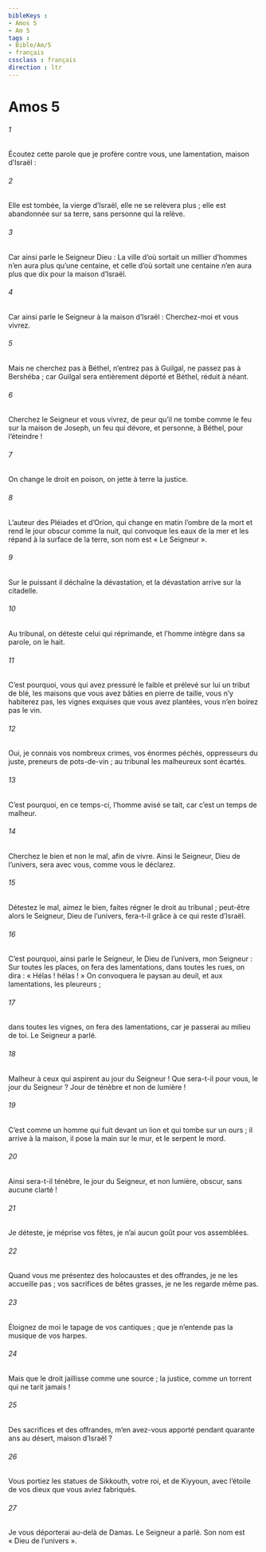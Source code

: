 ```yaml
---
bibleKeys : 
- Amos 5
- Am 5
tags : 
- Bible/Am/5
- français
cssclass : français
direction : ltr
---
```


# Amos 5

###### 1
Écoutez cette parole que je profère contre vous,
une lamentation, maison d’Israël :
###### 2
Elle est tombée, la vierge d’Israël,
elle ne se relèvera plus ;
elle est abandonnée sur sa terre,
sans personne qui la relève.
###### 3
Car ainsi parle le Seigneur Dieu :
La ville d’où sortait un millier d’hommes
n’en aura plus qu’une centaine,
et celle d’où sortait une centaine
n’en aura plus que dix
pour la maison d’Israël.
###### 4
Car ainsi parle le Seigneur à la maison d’Israël :
Cherchez-moi et vous vivrez.
###### 5
Mais ne cherchez pas à Béthel,
n’entrez pas à Guilgal,
ne passez pas à Bershéba ;
car Guilgal sera entièrement déporté
et Béthel, réduit à néant.
###### 6
Cherchez le Seigneur et vous vivrez,
de peur qu’il ne tombe comme le feu sur la maison de Joseph,
un feu qui dévore,
et personne, à Béthel, pour l’éteindre !
###### 7
On change le droit en poison,
on jette à terre la justice.
###### 8
L’auteur des Pléiades et d’Orion,
qui change en matin l’ombre de la mort
et rend le jour obscur comme la nuit,
qui convoque les eaux de la mer
et les répand à la surface de la terre,
son nom est « Le Seigneur ».
###### 9
Sur le puissant il déchaîne la dévastation,
et la dévastation arrive sur la citadelle.
###### 10
Au tribunal, on déteste celui qui réprimande,
et l’homme intègre dans sa parole, on le hait.
###### 11
C’est pourquoi, vous qui avez pressuré le faible
et prélevé sur lui un tribut de blé,
les maisons que vous avez bâties en pierre de taille,
vous n’y habiterez pas,
les vignes exquises que vous avez plantées,
vous n’en boirez pas le vin.
###### 12
Oui, je connais vos nombreux crimes,
vos énormes péchés,
oppresseurs du juste, preneurs de pots-de-vin ;
au tribunal les malheureux sont écartés.
###### 13
C’est pourquoi, en ce temps-ci,
l’homme avisé se tait,
car c’est un temps de malheur.
###### 14
Cherchez le bien et non le mal,
afin de vivre.
Ainsi le Seigneur, Dieu de l’univers, sera avec vous,
comme vous le déclarez.
###### 15
Détestez le mal, aimez le bien,
faites régner le droit au tribunal ;
peut-être alors le Seigneur, Dieu de l’univers,
fera-t-il grâce à ce qui reste d’Israël.
###### 16
C’est pourquoi, ainsi parle le Seigneur,
le Dieu de l’univers, mon Seigneur :
Sur toutes les places, on fera des lamentations,
dans toutes les rues, on dira : « Hélas ! hélas ! »
On convoquera le paysan au deuil,
et aux lamentations, les pleureurs ;
###### 17
dans toutes les vignes, on fera des lamentations,
car je passerai au milieu de toi.
Le Seigneur a parlé.
###### 18
Malheur à ceux qui aspirent au jour du Seigneur !
Que sera-t-il pour vous, le jour du Seigneur ?
Jour de ténèbre et non de lumière !
###### 19
C’est comme un homme qui fuit devant un lion
et qui tombe sur un ours ;
il arrive à la maison, il pose la main sur le mur,
et le serpent le mord.
###### 20
Ainsi sera-t-il ténèbre, le jour du Seigneur,
et non lumière,
obscur, sans aucune clarté !
###### 21
Je déteste, je méprise vos fêtes,
je n’ai aucun goût pour vos assemblées.
###### 22
Quand vous me présentez des holocaustes et des offrandes,
je ne les accueille pas ;
vos sacrifices de bêtes grasses,
je ne les regarde même pas.
###### 23
Éloignez de moi le tapage de vos cantiques ;
que je n’entende pas la musique de vos harpes.
###### 24
Mais que le droit jaillisse comme une source ;
la justice, comme un torrent qui ne tarit jamais !
###### 25
Des sacrifices et des offrandes, m’en avez-vous apporté
pendant quarante ans au désert, maison d’Israël ?
###### 26
Vous portiez les statues de Sikkouth, votre roi, et de Kiyyoun,
avec l’étoile de vos dieux que vous aviez fabriqués.
###### 27
Je vous déporterai au-delà de Damas.
Le Seigneur a parlé.
Son nom est « Dieu de l’univers ».
